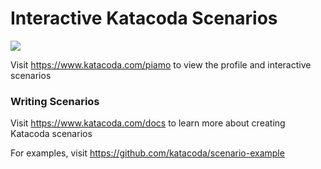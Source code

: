 # Interactive Katacoda Scenarios

[![](http://shields.katacoda.com/katacoda/piamo/count.svg)](https://www.katacoda.com/piamo "Get your profile on Katacoda.com")

Visit https://www.katacoda.com/piamo to view the profile and interactive scenarios

### Writing Scenarios
Visit https://www.katacoda.com/docs to learn more about creating Katacoda scenarios

For examples, visit https://github.com/katacoda/scenario-example
